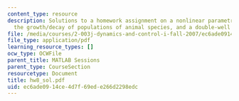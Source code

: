 ```yaml
---
content_type: resource
description: Solutions to a homework assignment on a nonlinear parametric pendulum,
  the growth/decay of populations of animal species, and a double-well potential system.
file: /media/courses/2-003j-dynamics-and-control-i-fall-2007/ec6ade0914ce4d7f69ede266d2298edc_hw8_sol.pdf
file_type: application/pdf
learning_resource_types: []
ocw_type: OCWFile
parent_title: MATLAB Sessions
parent_type: CourseSection
resourcetype: Document
title: hw8_sol.pdf
uid: ec6ade09-14ce-4d7f-69ed-e266d2298edc
---
```

